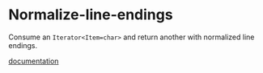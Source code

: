 # Normalize-line-endings

Consume an `Iterator<Item=char>` and return another with normalized line
endings.

[documentation]

[documentation]: https://docs.rs/normalize-line-endings
